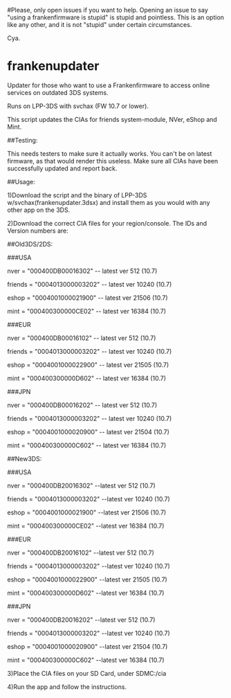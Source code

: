 #Please, only open issues if you want to help. Opening an issue to say  "using a frankenfirmware is stupid" is stupid and pointless. This is an option like any other, and it is not "stupid" under certain circumstances.

Cya.



# frankenupdater
Updater for those who want to use a Frankenfirmware to access online services on outdated 3DS systems.

Runs on LPP-3DS with svchax (FW 10.7 or lower).

This script updates the CIAs for friends system-module, NVer, eShop and Mint.

##Testing:

This needs testers to make sure it actually works. You can't be on latest firmware, as that would render this useless. Make sure all CIAs have been successfully updated and report back. 

##Usage:

1)Download the script and the binary of LPP-3DS w/svchax(frankenupdater.3dsx) and install them as you would with any other app on the 3DS.

2)Download the correct CIA files for your region/console. The IDs and Version numbers are:

##Old3DS/2DS:

###USA

nver = "000400DB00016302" -- latest ver 512 (10.7)

friends = "0004013000003202" -- latest ver 10240 (10.7)

eshop = "0004001000021900" -- latest ver 21506 (10.7)

mint = "000400300000CE02" -- latest ver 16384 (10.7)


###EUR

nver = "000400DB00016102" -- latest ver 512 (10.7)

friends = "0004013000003202" -- latest ver 10240 (10.7)

eshop = "0004001000022900" -- latest ver 21505 (10.7)

mint = "000400300000D602" -- latest ver 16384 (10.7)


###JPN

nver = "000400DB00016202" -- latest ver 512 (10.7)

friends = "0004013000003202" -- latest ver 10240 (10.7)

eshop = "0004001000020900" -- latest ver 21504 (10.7)

mint = "000400300000C602" -- latest ver 16384 (10.7)


##New3DS:

###USA

nver = "000400DB20016302" --latest ver 512 (10.7)

friends = "0004013000003202" --latest ver 10240 (10.7)

eshop = "0004001000021900" --latest ver 21506 (10.7)

mint = "000400300000CE02" --latest ver 16384 (10.7)

###EUR

nver = "000400DB20016102" --latest ver 512 (10.7)

friends = "0004013000003202" --latest ver 10240 (10.7)

eshop = "0004001000022900" --latest ver 21505 (10.7)

mint = "000400300000D602" --latest ver 16384 (10.7)


###JPN

nver = "000400DB20016202" --latest ver 512 (10.7)

friends = "0004013000003202" --latest ver 10240 (10.7)

eshop = "0004001000020900" --latest ver 21504 (10.7)

mint = "000400300000C602" --latest ver 16384 (10.7)

3)Place the CIA files on your SD Card, under SDMC:/cia

4)Run the app and follow the instructions.

